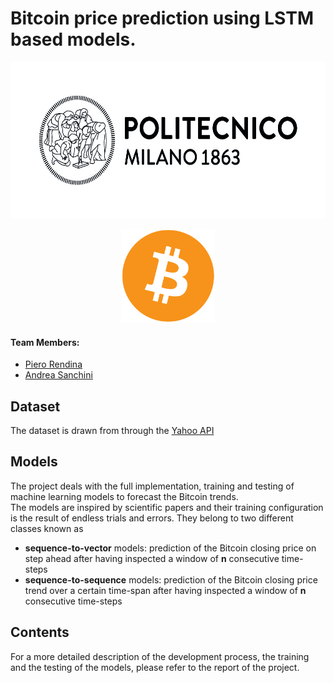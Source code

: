 # Bitcoin price prediction using LSTM based models.
<p align="center">
  <img src="images/02_Polimi_bandiera_BN_positivo_outline.jpg" style="width:600px;height:250px"/>
</p>
<p align="center">
  <img src="images/bitcoin_logo.jpeg" style="width:150px;height:150px"/>
</p>


#### Team Members:
* [Piero Rendina](https://github.com/PieroRendina)
* [Andrea Sanchini](https://github.com/AndreaSanchini)

## Dataset
The dataset is drawn from through the <a href="https://pypi.org/project/yfinance/" target="_blank">Yahoo API</a>

## Models
The project deals with the full implementation, training and testing of machine learning models to forecast the Bitcoin trends.  
The models are inspired by scientific papers and their training configuration is the result of endless trials and errors. 
They belong to two different classes known as 
* **sequence-to-vector** models: prediction of the Bitcoin closing price on step ahead after having inspected a window of **n** consecutive time-steps
* **sequence-to-sequence** models: prediction of the Bitcoin closing price trend over a certain time-span after having inspected a window of **n** consecutive time-steps

## Contents
For a more detailed description of the development process, the training and the testing of the models, please refer to the report of the project.



